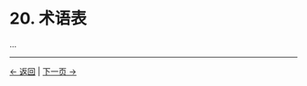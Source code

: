 # 20. 术语表

...

---
<div class="navigation-links">
<a href="19_意义的扩展思考.md" class="nav-link prev-link">← 返回</a> | <a href="21_贡献者.md" class="nav-link next-link">下一页 →</a>
</div>
